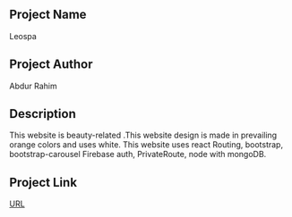 ## Project Name
Leospa

## Project Author 
Abdur Rahim

## Description
This website is beauty-related .This website design is made in prevailing orange colors and uses white. This website uses react Routing, bootstrap, bootstrap-carousel Firebase auth, PrivateRoute, node with mongoDB. 

## Project Link

[URL](https://leospa-c5d44.web.app/)